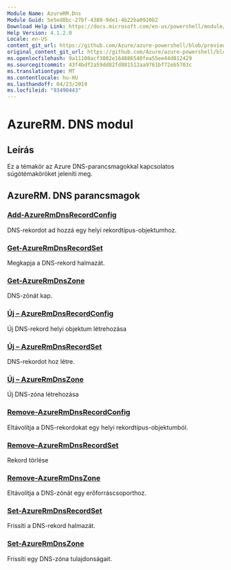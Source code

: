 ```yaml
---
Module Name: AzureRM.Dns
Module Guid: 5e5ed8bc-27bf-4380-9de1-4b22ba0920b2
Download Help Link: https://docs.microsoft.com/en-us/powershell/module/azurerm.dns
Help Version: 4.1.2.0
Locale: en-US
content_git_url: https://github.com/Azure/azure-powershell/blob/preview/src/ResourceManager/Dns/Commands.Dns/help/AzureRM.DNS.md
original_content_git_url: https://github.com/Azure/azure-powershell/blob/preview/src/ResourceManager/Dns/Commands.Dns/help/AzureRM.DNS.md
ms.openlocfilehash: 9a11108acf3802e164886540fea55ee44d812429
ms.sourcegitcommit: 43f4bdf2a59dd82fd881512aa9761bf72eb5703c
ms.translationtype: MT
ms.contentlocale: hu-HU
ms.lasthandoff: 04/23/2019
ms.locfileid: "93490443"
---
```

# AzureRM. DNS modul
## Leírás
Ez a témakör az Azure DNS-parancsmagokkal kapcsolatos súgótémaköröket jeleníti meg.

## AzureRM. DNS parancsmagok
### [Add-AzureRmDnsRecordConfig](Add-AzureRmDnsRecordConfig.md)
DNS-rekordot ad hozzá egy helyi rekordtípus-objektumhoz.

### [Get-AzureRmDnsRecordSet](Get-AzureRmDnsRecordSet.md)
Megkapja a DNS-rekord halmazát.

### [Get-AzureRmDnsZone](Get-AzureRmDnsZone.md)
DNS-zónát kap.

### [Új – AzureRmDnsRecordConfig](New-AzureRmDnsRecordConfig.md)
Új DNS-rekord helyi objektum létrehozása

### [Új – AzureRmDnsRecordSet](New-AzureRmDnsRecordSet.md)
DNS-rekordot hoz létre.

### [Új – AzureRmDnsZone](New-AzureRmDnsZone.md)
Új DNS-zóna létrehozása

### [Remove-AzureRmDnsRecordConfig](Remove-AzureRmDnsRecordConfig.md)
Eltávolítja a DNS-rekordokat egy helyi rekordtípus-objektumból.

### [Remove-AzureRmDnsRecordSet](Remove-AzureRmDnsRecordSet.md)
Rekord törlése

### [Remove-AzureRmDnsZone](Remove-AzureRmDnsZone.md)
Eltávolítja a DNS-zónát egy erőforráscsoporthoz.

### [Set-AzureRmDnsRecordSet](Set-AzureRmDnsRecordSet.md)
Frissíti a DNS-rekord halmazát.

### [Set-AzureRmDnsZone](Set-AzureRmDnsZone.md)
Frissíti egy DNS-zóna tulajdonságait.

